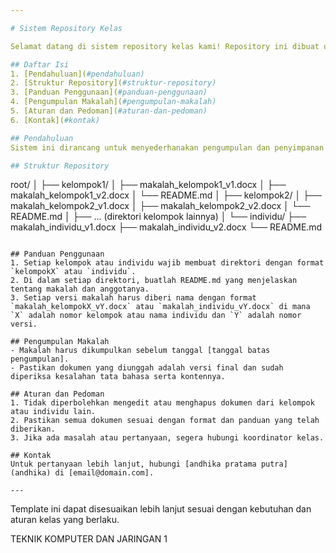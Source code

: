 ```yaml
---

# Sistem Repository Kelas

Selamat datang di sistem repository kelas kami! Repository ini dibuat untuk memudahkan manajemen makalah dan tugas akhir yang dikerjakan oleh siswa. Setiap kelompok atau individu memiliki direktori masing-masing untuk menyimpan dan mengelola dokumen mereka.

## Daftar Isi
1. [Pendahuluan](#pendahuluan)
2. [Struktur Repository](#struktur-repository)
3. [Panduan Penggunaan](#panduan-penggunaan)
4. [Pengumpulan Makalah](#pengumpulan-makalah)
5. [Aturan dan Pedoman](#aturan-dan-pedoman)
6. [Kontak](#kontak)

## Pendahuluan
Sistem ini dirancang untuk menyederhanakan pengumpulan dan penyimpanan makalah serta memberikan fasilitas untuk melakukan pencarian dan pemantauan versi dokumen. Setiap siswa atau kelompok siswa akan memiliki direktori sendiri untuk menyimpan dokumen yang mereka kerjakan.

## Struktur Repository
```
root/
│
├── kelompok1/
│   ├── makalah_kelompok1_v1.docx
│   ├── makalah_kelompok1_v2.docx
│   └── README.md
│
├── kelompok2/
│   ├── makalah_kelompok2_v1.docx
│   ├── makalah_kelompok2_v2.docx
│   └── README.md
│
├── ... (direktori kelompok lainnya)
│
└── individu/
    ├── makalah_individu_v1.docx
    ├── makalah_individu_v2.docx
    └── README.md
```

## Panduan Penggunaan
1. Setiap kelompok atau individu wajib membuat direktori dengan format `kelompokX` atau `individu`.
2. Di dalam setiap direktori, buatlah README.md yang menjelaskan tentang makalah dan anggotanya.
3. Setiap versi makalah harus diberi nama dengan format `makalah_kelompokX_vY.docx` atau `makalah_individu_vY.docx` di mana `X` adalah nomor kelompok atau nama individu dan `Y` adalah nomor versi.

## Pengumpulan Makalah
- Makalah harus dikumpulkan sebelum tanggal [tanggal batas pengumpulan].
- Pastikan dokumen yang diunggah adalah versi final dan sudah diperiksa kesalahan tata bahasa serta kontennya.

## Aturan dan Pedoman
1. Tidak diperbolehkan mengedit atau menghapus dokumen dari kelompok atau individu lain.
2. Pastikan semua dokumen sesuai dengan format dan panduan yang telah diberikan.
3. Jika ada masalah atau pertanyaan, segera hubungi koordinator kelas.

## Kontak
Untuk pertanyaan lebih lanjut, hubungi [andhika pratama putra](andhika) di [email@domain.com].

---
```


Template ini dapat disesuaikan lebih lanjut sesuai dengan kebutuhan dan aturan kelas yang berlaku. 

TEKNIK KOMPUTER DAN JARINGAN 1

